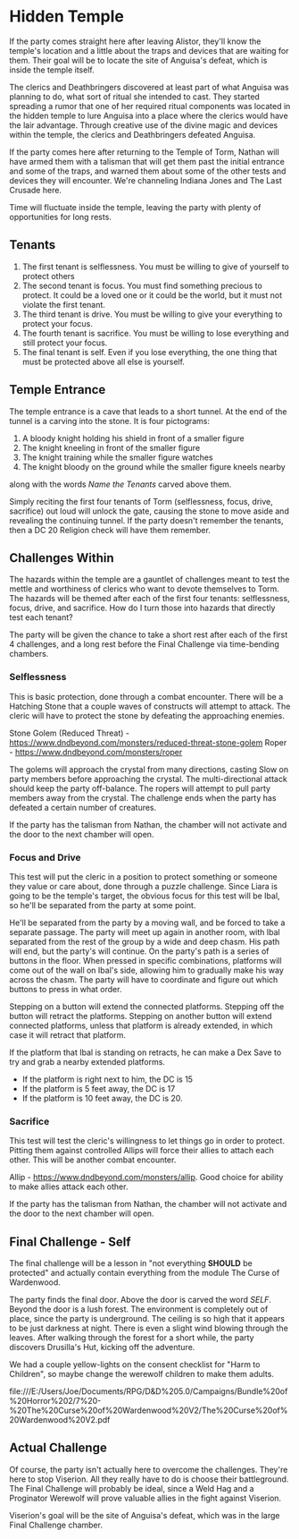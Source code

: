 # Hidden Temple
If the party comes straight here after leaving Alistor, they'll know the temple's location and a little about the traps and devices that are waiting for them. Their goal will be to locate the site of Anguisa's defeat, which is inside the temple itself.

The clerics and Deathbringers discovered at least part of what Anguisa was planning to do, what sort of ritual she intended to cast. They started spreading a rumor that one of her required ritual components was located in the hidden temple to lure Anguisa into a place where the clerics would have the lair advantage. Through creative use of the divine magic and devices within the temple, the clerics and Deathbringers defeated Anguisa.

If the party comes here after returning to the Temple of Torm, Nathan will have armed them with a talisman that will get them past the initial entrance and some of the traps, and warned them about some of the other tests and devices they will encounter. We're channeling Indiana Jones and The Last Crusade here.

Time will fluctuate inside the temple, leaving the party with plenty of opportunities for long rests.

## Tenants
1. The first tenant is selflessness. You must be willing to give of yourself to protect others
2. The second tenant is focus. You must find something precious to protect. It could be a loved one or it could be the world, but it must not violate the first tenant.
3. The third tenant is drive. You must be willing to give your everything to protect your focus.
4. The fourth tenant is sacrifice. You must be willing to lose everything and still protect your focus.
5. The final tenant is self. Even if you lose everything, the one thing that must be protected above all else is yourself.

## Temple Entrance
The temple entrance is a cave that leads to a short tunnel. At the end of the tunnel is a carving into the stone. It is four pictograms:
1. A bloody knight holding his shield in front of a smaller figure
2. The knight kneeling in front of the smaller figure
3. The knight training while the smaller figure watches
4. The knight bloody on the ground while the smaller figure kneels nearby

along with the words *Name the Tenants* carved above them.

Simply reciting the first four tenants of Torm (selflessness, focus, drive, sacrifice) out loud will unlock the gate, causing the stone to move aside and revealing the continuing tunnel. If the party doesn't remember the tenants, then a DC 20 Religion check will have them remember.

## Challenges Within
The hazards within the temple are a gauntlet of challenges meant to test the mettle and worthiness of clerics who want to devote themselves to Torm. The hazards will be themed after each of the first four tenants: selflessness, focus, drive, and sacrifice. How do I turn those into hazards that directly test each tenant?

The party will be given the chance to take a short rest after each of the first 4 challenges, and a long rest before the Final Challenge via time-bending chambers.

### Selflessness
This is basic protection, done through a combat encounter. There will be a Hatching Stone that a couple waves of constructs will attempt to attack. The cleric will have to protect the stone by defeating the approaching enemies.

Stone Golem (Reduced Threat) - https://www.dndbeyond.com/monsters/reduced-threat-stone-golem
Roper - https://www.dndbeyond.com/monsters/roper

The golems will approach the crystal from many directions, casting Slow on party members before approaching the crystal. The multi-directional attack should keep the party off-balance. The ropers will attempt to pull party members away from the crystal. The challenge ends when the party has defeated a certain number of creatures.

If the party has the talisman from Nathan, the chamber will not activate and the door to the next chamber will open.

### Focus and Drive
This test will put the cleric in a position to protect something or someone they value or care about, done through a puzzle challenge. Since Liara is going to be the temple's target, the obvious focus for this test will be Ibal, so he'll be separated from the party at some point.

He'll be separated from the party by a moving wall, and be forced to take a separate passage. The party will meet up again in another room, with Ibal separated from the rest of the group by a wide and deep chasm. His path will end, but the party's will continue. On the party's path is a series of buttons in the floor. When pressed in specific combinations, platforms will come out of the wall on Ibal's side, allowing him to gradually make his way across the chasm. The party will have to coordinate and figure out which buttons to press in what order.

Stepping on a button will extend the connected platforms. Stepping off the button will retract the platforms. Stepping on another button will extend connected platforms, unless that platform is already extended, in which case it will retract that platform.

If the platform that Ibal is standing on retracts, he can make a Dex Save to try and grab a nearby extended platforms.
* If the platform is right next to him, the DC is 15
* If the platform is 5 feet away, the DC is 17
* If the platform is 10 feet away, the DC is 20.

### Sacrifice
This test will test the cleric's willingness to let things go in order to protect. Pitting them against controlled Allips will force their allies to attach each other. This will be another combat encounter.

Allip - https://www.dndbeyond.com/monsters/allip. Good choice for ability to make allies attack each other.

If the party has the talisman from Nathan, the chamber will not activate and the door to the next chamber will open.

## Final Challenge - Self
The final challenge will be a lesson in "not everything **SHOULD** be protected" and actually contain everything from the module The Curse of Wardenwood.

The party finds the final door. Above the door is carved the word *SELF*. Beyond the door is a lush forest. The environment is completely out of place, since the party is underground. The ceiling is so high that it appears to be just darkness at night. There is even a slight wind blowing through the leaves. After walking through the forest for a short while, the party discovers Drusilla's Hut, kicking off the adventure.

We had a couple yellow-lights on the consent checklist for "Harm to Children", so maybe change the werewolf children to make them adults.

file:///E:/Users/Joe/Documents/RPG/D&D%205.0/Campaigns/Bundle%20of%20Horror%202/7%20-%20The%20Curse%20of%20Wardenwood%20V2/The%20Curse%20of%20Wardenwood%20V2.pdf

## Actual Challenge
Of course, the party isn't actually here to overcome the challenges. They're here to stop Viserion. All they really have to do is choose their battleground. The Final Challenge will probably be ideal, since a Weld Hag and a Proginator Werewolf will prove valuable allies in the fight against Viserion.

Viserion's goal will be the site of Anguisa's defeat, which was in the large Final Challenge chamber.
